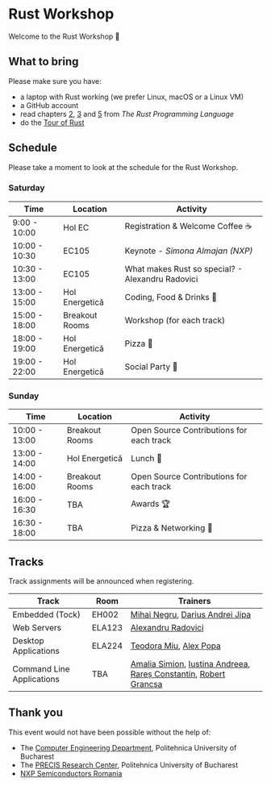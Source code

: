 # Rust Workshop

Welcome to the Rust Workshop :crab:

## What to bring

Please make sure you have:
- a laptop with Rust working (we prefer Linux, macOS or a Linux VM)
- a GitHub account
- read chapters [2](https://doc.rust-lang.org/book/ch02-00-guessing-game-tutorial.html), [3](https://doc.rust-lang.org/book/ch03-00-common-programming-concepts.html) and [5](https://doc.rust-lang.org/book/ch05-00-structs.html) from *The Rust Programming Language*
- do the [Tour of Rust](https://tourofrust.com)

## Schedule

Please take a moment to look at the schedule for the Rust Workshop.

### Saturday

| Time | Location | Activity |
|------|----------|----------|
|9:00 - 10:00 | Hol EC | Registration & Welcome Coffee :coffee: |
|10:00 - 10:30 | EC105 | Keynote - *Simona Almajan (NXP)* |
|10:30 - 13:00 | EC105 | What makes Rust so special? - Alexandru Radovici |
|13:00 - 15:00 | Hol Energetică | Coding, Food & Drinks :tropical_drink: |
|15:00 - 18:00 | Breakout Rooms | Workshop (for each track) |
|18:00 - 19:00 | Hol Energetică | Pizza :pizza: |
|19:00 - 22:00 | Hol Energetică | Social Party :partying_face: |

### Sunday

| Time | Location | Activity |
|------|----------|----------|
|10:00 - 13:00 | Breakout Rooms | Open Source Contributions for each track  |
|13:00 - 14:00 | Hol Energetică | Lunch :sandwich: |
|14:00 - 16:00 | Breakout Rooms | Open Source Contributions for each track |
|16:00 - 16:30 | TBA | Awards :trophy: |
|16:30 - 18:00 | TBA | Pizza & Networking :pizza: |

## Tracks

Track assignments will be announced when registering.

| Track | Room | Trainers |
|-------|------|----------|
| Embedded (Tock) | EH002 | [Mihai Negru](https://github.com/Matrix22), [Darius Andrei Jipa](https://github.com/JADarius) |
| Web Servers | ELA123 | [Alexandru Radovici](https://github.com/orgs/UPB-RustWorkshop/people/alexandruradovici) |
| Desktop Applications | ELA224 | [Teodora Miu](https://github.com/teodoramiu), [Alex Popa](https://github.com/) |
| Command Line Applications | TBA | [Amalia Simion](https://github.com/CAmi307), [Iustina Andreea](https://github.com/iuniod), [Rareș Constantin](https://github.com/RaresCon), [Robert Grancsa](https://github.com/RobertGrancsa) |

## Thank you

This event would not have been possible without the help of:
- The [Computer Engineering Department](https://cs.pub.ro/), Politehnica University of Bucharest
- The [PRECIS Research Center](http://precis.acs.pub.ro/), Politehnica University of Bucharest
- [NXP Semiconductors Romania](https://www.nxp.com/company/about-nxp/worldwide-locations/romania:ROMANIA_HOME_ROMANIAN)
